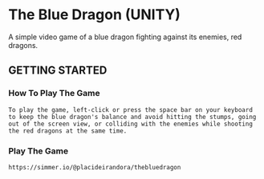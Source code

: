 # The Blue Dragon (UNITY)
A simple video game of a blue dragon fighting against its enemies, red dragons.


## GETTING STARTED

### How To Play The Game

`To play the game, left-click or press the space bar on your keyboard to keep the blue dragon's balance and avoid hitting the stumps, going out of the screen view, or colliding with the enemies while shooting the red dragons at the same time.`

### Play The Game

`https://simmer.io/@placideirandora/thebluedragon`

